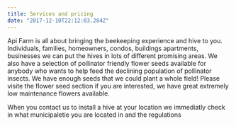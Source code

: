```yaml
---
title: Services and pricing
date: "2017-12-10T22:12:03.284Z"
---
```



Api Farm is all about bringing the beekeeping experience and hive to you. Individuals, families, homeowners, condos, buildings apartments, businesses we can put the hives in lots of different promising areas. 
We also have a selection of pollinator friendly flower seeds available for anybody who wants to help feed the declining population of pollinator insects. We have enough seeds that we could plant a whole field!  Please visite the flower seed section if you are interested, we have great extremely low maintenance flowers available.

When you contact us to install a hive at your location we immediatly check in what municipaletie you are located in and the regulations    
